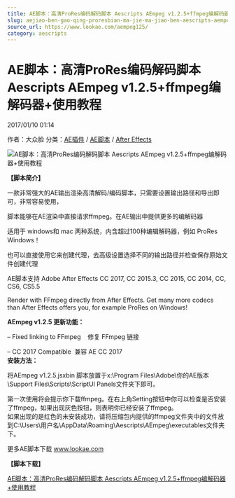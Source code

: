 ```yaml
---
title: AE脚本：高清ProRes编码解码脚本 Aescripts AEmpeg v1.2.5+ffmpeg编解码器+使用教程
slug: aejiao-ben-gao-qing-proresbian-ma-jie-ma-jiao-ben-aescripts-aempeg-v1-2-5-ffmpegbian-jie-ma-qi-shi-yong-jiao-cheng
source_url: https://www.lookae.com/aempeg125/
category: aescripts
---
```

# AE脚本：高清ProRes编码解码脚本 Aescripts AEmpeg v1.2.5+ffmpeg编解码器+使用教程

2017/01/10 01:14

作者：大众脸
分类：[AE插件](https://www.lookae.com/after-effects/aechajian/) / [AE脚本](https://www.lookae.com/after-effects/aescripts/) / [After Effects](https://www.lookae.com/after-effects/)

![AE脚本：高清ProRes编码解码脚本 Aescripts AEmpeg v1.2.5+ffmpeg编解码器+使用教程](https://www.lookae.com/wp-content/uploads/2015/08/aempg.jpg "AE脚本：高清ProRes编码解码脚本 Aescripts AEmpeg v1.2.5+ffmpeg编解码器+使用教程-LookAE.com")

**【脚本简介】**

一款非常强大的AE输出渲染高清解码/编码脚本，只需要设置输出路径和导出即可，非常容易使用，

脚本能够在AE渲染中直接请求ffmpeg。在AE输出中提供更多的编解码器

适用于 windows和 mac 两种系统，内含超过100种编辑解码器，例如 ProRes Windows！

也可以直接使用它来创建代理，去高级设置选择不同的输出路径并检查保存原始文件创建代理

AE脚本支持 Adobe After Effects CC 2017, CC 2015.3, CC 2015, CC 2014, CC, CS6, CS5.5

Render with FFmpeg directly from After Effects. Get many more codecs than After Effects offers you, for example ProRes on Windows!

**AEmpeg v1.2.5 更新功能：**

– Fixed linking to FFmpeg    修复 FFmpeg 链接

– CC 2017 Compatible  兼容 AE CC 2017  
**安装方法：**

将AEmpeg v1.2.5.jsxbin 脚本放置于x:\Program Files\Adobe\你的AE版本\Support Files\Scripts\ScriptUI Panels文件夹下即可。

第一次使用将会提示你下载ffmpeg。在右上角Setting按钮中你可以检查是否安装了ffmpeg，如果出现灰色按钮，则表明你已经安装了ffmpeg。  
如果出现的是红色的未安装成功，请将压缩包内提供的ffmpeg文件夹中的文件放到C:\Users\用户名\AppData\Roaming\Aescripts\AEmpeg\executables文件夹下。

更多AE脚本下载 www.lookae.com

**【脚本下载】**

[AE脚本：高清ProRes编码解码脚本 Aescripts AEmpeg v1.2.5+ffmpeg编解码器+使用教程](https://lookae.ctfile.com/fs/Ugc167049946)
